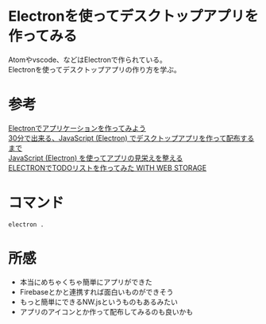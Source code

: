 # Electronを使ってデスクトップアプリを作ってみる
Atomやvscode、などはElectronで作られている。  
Electronを使ってデスクトップアプリの作り方を学ぶ。

# 参考
[Electronでアプリケーションを作ってみよう](https://qiita.com/Quramy/items/a4be32769366cfe55778)  
[30分で出来る、JavaScript (Electron) でデスクトップアプリを作って配布するまで](https://qiita.com/nyanchu/items/15d514d9b9f87e5c0a29)  
[JavaScript (Electron) を使ってアプリの見栄えを整える](https://qiita.com/nyanchu/items/9a1c910bbca55e9d2f3c)  
[ELECTRONでTODOリストを作ってみた WITH WEB STORAGE](http://daifuku-p.org/w/?p=817)

# コマンド
```
electron .
```

# 所感
* 本当にめちゃくちゃ簡単にアプリができた  
* Firebaseとかと連携すれば面白いものができそう  
* もっと簡単にできるNW.jsというものもあるみたい  
* アプリのアイコンとか作って配布してみるのも良いかも